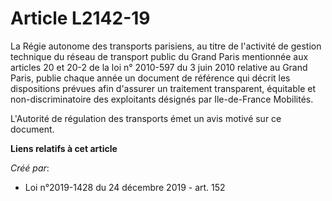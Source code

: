 # Article L2142-19

La Régie autonome des transports parisiens, au titre de l'activité de gestion technique du réseau de transport public du
Grand Paris mentionnée aux articles 20 et 20-2 de la loi n° 2010-597 du 3 juin 2010 relative au Grand Paris, publie chaque
année un document de référence qui décrit les dispositions prévues afin d'assurer un traitement transparent, équitable et
non-discriminatoire des exploitants désignés par Ile-de-France Mobilités.

L'Autorité de régulation des transports émet un avis motivé sur ce document.

**Liens relatifs à cet article**

_Créé par_:

  - Loi n°2019-1428 du 24 décembre 2019 - art. 152
